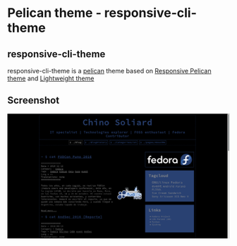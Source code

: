 Pelican theme - responsive-cli-theme
================================

responsive-cli-theme
----------

responsive-cli-theme is a [pelican](https://www.getpelican.com) theme based on [Responsive Pelican theme](https://github.com/ir193/Responsive-Pelican/) and [Lightweight theme](https://github.com/getpelican/pelican-themes/tree/master/lightweight)



Screenshot
----------

  ![Screenshot](screenshot.PNG)
